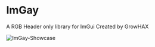 # ImGay
A RGB Header only library for ImGui Created by GrowHAX

![ImGay-Showcase](https://github.com/GrowHax/ImGay/assets/40395971/8ac739a5-3156-481a-bb7c-38ac180816b3)
